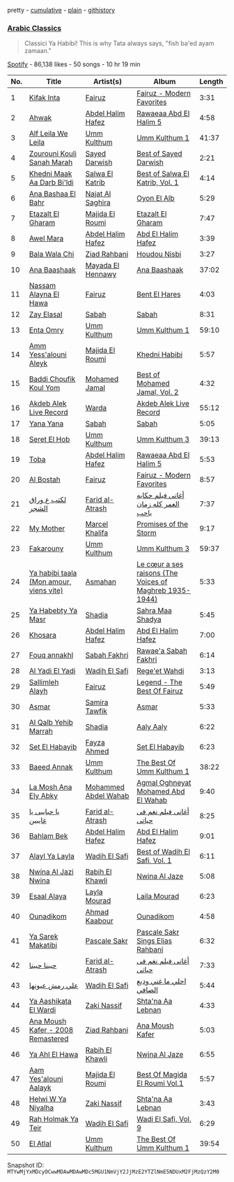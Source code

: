 pretty - [cumulative](/playlists/cumulative/37i9dQZF1DWZyoKpr8bHNc.md) - [plain](/playlists/plain/37i9dQZF1DWZyoKpr8bHNc) - [githistory](https://github.githistory.xyz/mackorone/spotify-playlist-archive/blob/main/playlists/plain/37i9dQZF1DWZyoKpr8bHNc)

### [Arabic Classics](https://open.spotify.com/playlist/37i9dQZF1DWZyoKpr8bHNc)

> Classici Ya Habibi! This is why Tata always says, "fish ba'ed ayam zamaan."

[Spotify](https://open.spotify.com/user/spotify) - 86,138 likes - 50 songs - 10 hr 19 min

| No. | Title | Artist(s) | Album | Length |
|---|---|---|---|---|
| 1 | [Kifak Inta](https://open.spotify.com/track/7JaX3X1cPBAGoTs4V1P4uy) | [Fairuz](https://open.spotify.com/artist/0dwFxqYkvZLSA6U6XfQcDV) | [Fairuz \- Modern Favorites](https://open.spotify.com/album/2iER5YPSsq4WpokLnnQGCO) | 3:31 |
| 2 | [Ahwak](https://open.spotify.com/track/1chsFxuRdocgGwhhCYfZ9m) | [Abdel Halim Hafez](https://open.spotify.com/artist/6IW026WCYU8L1WF79dfwss) | [Rawaeaa Abd El Halim 5](https://open.spotify.com/album/2Dx9s3ceWiu7go3xMkdAs3) | 4:58 |
| 3 | [Alf Leila We Leila](https://open.spotify.com/track/7kOtvS6igRttHxNnJDyaQD) | [Umm Kulthum](https://open.spotify.com/artist/52lsD82iOqGtyfEMqWgk4f) | [Umm Kulthum 1](https://open.spotify.com/album/4fr12i7Bw7CC6fvGA6bnkn) | 41:37 |
| 4 | [Zourouni Kouli Sanah Marah](https://open.spotify.com/track/5ZULv6JBpj8eS4T2Pa4UVE) | [Sayed Darwish](https://open.spotify.com/artist/71JpZH64gTrr2Wec59WvNr) | [Best of Sayed Darwish](https://open.spotify.com/album/3g8S82iCa6UjsiYDe8rDxw) | 2:21 |
| 5 | [Khedni Maak Aa Darb Bi'ldi](https://open.spotify.com/track/6casyhTmAvFtnQ3tRaXR2x) | [Salwa El Katrib](https://open.spotify.com/artist/1rNj11bm4Kdg5qMcD4dcdX) | [Best of Salwa El Katrib, Vol\. 1](https://open.spotify.com/album/7kMpg8lI54ZigyqKCxkvYQ) | 4:14 |
| 6 | [Ana Bashaa El Bahr](https://open.spotify.com/track/55HS624LYOCR3QwOUxWbMJ) | [Najat Al Saghira](https://open.spotify.com/artist/00Kj91nF1l4o35fAtfDAjW) | [Oyon El Alb](https://open.spotify.com/album/3pnuPZ8nUMMLwHJSvNLrO0) | 5:29 |
| 7 | [Etazalt El Gharam](https://open.spotify.com/track/17PmYDXXlGJh95jUS1bHWe) | [Majida El Roumi](https://open.spotify.com/artist/1FcYCSOydUCgoauspPwypS) | [Etazalt El Gharam](https://open.spotify.com/album/3kwt9GaZ5SHKTsVMiVXrZD) | 7:47 |
| 8 | [Awel Mara](https://open.spotify.com/track/6TbxWXPwXo8hclWtsP3eWP) | [Abdel Halim Hafez](https://open.spotify.com/artist/6IW026WCYU8L1WF79dfwss) | [Abd El Halim Hafez](https://open.spotify.com/album/6q0VqJM4FYiS4oscbgkVaw) | 3:39 |
| 9 | [Bala Wala Chi](https://open.spotify.com/track/0fylgLeNObjVvwhd8caHqX) | [Ziad Rahbani](https://open.spotify.com/artist/56F07EgoDt7uxzQUb6HZnT) | [Houdou Nisbi](https://open.spotify.com/album/1b3FbrjvbVbZMa73KLywXz) | 3:27 |
| 10 | [Ana Baashaak](https://open.spotify.com/track/4meyL6OvN5WhJ9JNEsZSeN) | [Mayada El Hennawy](https://open.spotify.com/artist/4KEnL3MuGqQHnaIKdZ1pYz) | [Ana Baashaak](https://open.spotify.com/album/3TBiRcV5BVsFTaqot77WpG) | 37:02 |
| 11 | [Nassam Alayna El Hawa](https://open.spotify.com/track/7BXhyXma11NSNQlQDZOgiN) | [Fairuz](https://open.spotify.com/artist/0dwFxqYkvZLSA6U6XfQcDV) | [Bent El Hares](https://open.spotify.com/album/0lf0V72GGI3YVA6d7jA9M5) | 4:03 |
| 12 | [Zay Elasal](https://open.spotify.com/track/6WL468M0cawkNfDIXMsjPK) | [Sabah](https://open.spotify.com/artist/1sA9ybX80IVJ00sdbm5kB9) | [Sabah](https://open.spotify.com/album/5ewdGO8RViJxkGMVGx4KdP) | 8:31 |
| 13 | [Enta Omry](https://open.spotify.com/track/20Do21Zj0KVsM8ol1iFWhN) | [Umm Kulthum](https://open.spotify.com/artist/52lsD82iOqGtyfEMqWgk4f) | [Umm Kulthum 1](https://open.spotify.com/album/4fr12i7Bw7CC6fvGA6bnkn) | 59:10 |
| 14 | [Amm Yess'alouni Aleyk](https://open.spotify.com/track/2lmOPj1YTK7WfHG8kzrGAP) | [Majida El Roumi](https://open.spotify.com/artist/1FcYCSOydUCgoauspPwypS) | [Khedni Habibi](https://open.spotify.com/album/4eaHnQq1UQy7lPXBQMhv4p) | 5:57 |
| 15 | [Baddi Choufik Koul Yom](https://open.spotify.com/track/4f4Z7WfFepkjUV9tvMwWLT) | [Mohamed Jamal](https://open.spotify.com/artist/6DvyWbIhN6sQwsUs1RYfug) | [Best of Mohamed Jamal, Vol\. 2](https://open.spotify.com/album/2yEU2JDWvca5jux4iHTGHU) | 4:32 |
| 16 | [Akdeb Alek Live Record](https://open.spotify.com/track/5n47Gu3lJ2zcrQtsstaiJF) | [Warda](https://open.spotify.com/artist/3myefQO8upDe4aNxjTFddr) | [Akdeb Alek Live Record](https://open.spotify.com/album/66I8kjtmZekcPC82EDzBNE) | 55:12 |
| 17 | [Yana Yana](https://open.spotify.com/track/5hUQKHs3lnt0dU5UO5ozZV) | [Sabah](https://open.spotify.com/artist/1sA9ybX80IVJ00sdbm5kB9) | [Sabah](https://open.spotify.com/album/5ewdGO8RViJxkGMVGx4KdP) | 5:05 |
| 18 | [Seret El Hob](https://open.spotify.com/track/1PkyJNFqmxHhwGhphkcy5y) | [Umm Kulthum](https://open.spotify.com/artist/52lsD82iOqGtyfEMqWgk4f) | [Umm Kulthum 3](https://open.spotify.com/album/015VImtXnHnaJ06FjJcxfy) | 39:13 |
| 19 | [Toba](https://open.spotify.com/track/463xNIeV700zPD76R2wXQq) | [Abdel Halim Hafez](https://open.spotify.com/artist/6IW026WCYU8L1WF79dfwss) | [Rawaeaa Abd El Halim 5](https://open.spotify.com/album/2Dx9s3ceWiu7go3xMkdAs3) | 5:53 |
| 20 | [Al Bostah](https://open.spotify.com/track/46R7cZ3s7Mhj85PgFW19j0) | [Fairuz](https://open.spotify.com/artist/0dwFxqYkvZLSA6U6XfQcDV) | [Fairuz \- Modern Favorites](https://open.spotify.com/album/2iER5YPSsq4WpokLnnQGCO) | 8:57 |
| 21 | [لكتب ع وراق الشجر](https://open.spotify.com/track/2mpt58YGh6hdfCTCA1uHAw) | [Farid al\-Atrash](https://open.spotify.com/artist/0NIoaQcBpp3jyF2fkkQtuw) | [أغانى فيلم حكايه العمر كله زمان ياحب](https://open.spotify.com/album/79Y0LRI9Ym75MOMiYy27Gk) | 7:37 |
| 22 | [My Mother](https://open.spotify.com/track/3WxUI6F09yVhLMLksKMjQJ) | [Marcel Khalifa](https://open.spotify.com/artist/03O78a3lgoVCdAvUhrZwTZ) | [Promises of the Storm](https://open.spotify.com/album/3IDJ1T4PJ3fgp2Q1vQ2Ytk) | 9:17 |
| 23 | [Fakarouny](https://open.spotify.com/track/4ejiWxKQCKiv184LTpA6ym) | [Umm Kulthum](https://open.spotify.com/artist/52lsD82iOqGtyfEMqWgk4f) | [Umm Kulthum 3](https://open.spotify.com/album/015VImtXnHnaJ06FjJcxfy) | 59:37 |
| 24 | [Ya habibi taala \(Mon amour, viens vite\)](https://open.spotify.com/track/0tOQdr6q6NZFHrywSQSVJP) | [Asmahan](https://open.spotify.com/artist/2vFXOKUQ2uhI9D8vKozoK6) | [Le cœur a ses raisons \(The Voices of Maghreb 1935\-1944\)](https://open.spotify.com/album/3M7Ns6HMsPgSh71r9S6NJj) | 5:33 |
| 25 | [Ya Habebty Ya Masr](https://open.spotify.com/track/66Ol2298fi5ca4KWcCVsOD) | [Shadia](https://open.spotify.com/artist/5Yoha5TJ90eyPB9xWadI06) | [Sahra Maa Shadya](https://open.spotify.com/album/1CeCerIXXHVOkRFIKGOynN) | 5:45 |
| 26 | [Khosara](https://open.spotify.com/track/2sM3SQwxMsIkAtftW7Fl4w) | [Abdel Halim Hafez](https://open.spotify.com/artist/6IW026WCYU8L1WF79dfwss) | [Abd El Halim Hafez](https://open.spotify.com/album/2wTqfVOxxvqZmLeIgT9cbh) | 7:00 |
| 27 | [Fouq annakhl](https://open.spotify.com/track/5TLnM9z7xmVMf8ZTrZmz6n) | [Sabah Fakhri](https://open.spotify.com/artist/2rm6vleqjlsZRsxQm3umpg) | [Rawae'a Sabah Fakhri](https://open.spotify.com/album/4ApaCr7XP2xblaNjyh34Tg) | 6:14 |
| 28 | [Al Yadi El Yadi](https://open.spotify.com/track/5hiKdaRmjW8fIGECdVnFfe) | [Wadih El Safi](https://open.spotify.com/artist/3f4YDbTkTN4DzVFodIBS8Z) | [Rege'et Wahdi](https://open.spotify.com/album/6I8DNMW2zCWzt0JM2lSOzx) | 3:13 |
| 29 | [Sallimleh Alayh](https://open.spotify.com/track/5CEGZuZqS8KVXZchxBDI1d) | [Fairuz](https://open.spotify.com/artist/0dwFxqYkvZLSA6U6XfQcDV) | [Legend \- The Best Of Fairuz](https://open.spotify.com/album/7MrdWIvdobTf6MqVD3yILM) | 5:49 |
| 30 | [Asmar](https://open.spotify.com/track/0w1UvLilct9BzMVNWH2kkm) | [Samira Tawfik](https://open.spotify.com/artist/0Kj6hBtl4FIOs9AJOB6Yd3) | [Asmar](https://open.spotify.com/album/11g6WESfbVfC5wM14lb6L4) | 5:33 |
| 31 | [Al Qalb Yehib Marrah](https://open.spotify.com/track/56IgPdsb3uFulbc1BvmaMt) | [Shadia](https://open.spotify.com/artist/5Yoha5TJ90eyPB9xWadI06) | [Aaly Aaly](https://open.spotify.com/album/6mHgAH6ScambkVozUV4p9O) | 6:22 |
| 32 | [Set El Habayib](https://open.spotify.com/track/1O4lVF8Foazqwcrc0zFb4R) | [Fayza Ahmed](https://open.spotify.com/artist/7zwF847GE2hY5ApGSOLmBG) | [Set El Habayib](https://open.spotify.com/album/67n0MKFbk4rWkN62HOOYuP) | 6:23 |
| 33 | [Baeed Annak](https://open.spotify.com/track/6T1DN5RJyKOXH8TwIMizJZ) | [Umm Kulthum](https://open.spotify.com/artist/52lsD82iOqGtyfEMqWgk4f) | [The Best Of Umm Kulthum 1](https://open.spotify.com/album/5Y0Gq6g4awj8woRvOiJZ3I) | 38:22 |
| 34 | [La Mosh Ana Ely Abky](https://open.spotify.com/track/0uJDPlP8M8GX3rtkN42zmw) | [Mohammed Abdel Wahab](https://open.spotify.com/artist/6EOZim46RHGGWpKqsD6OOG) | [Agmal Oghneyat Mohamed Abd El Wahab](https://open.spotify.com/album/35GA4JraTNn23ovQjTWgcP) | 9:40 |
| 35 | [يا حبايبى يا غايبين](https://open.spotify.com/track/1P1PnCp10v113ANU6WUfHa) | [Farid al\-Atrash](https://open.spotify.com/artist/0NIoaQcBpp3jyF2fkkQtuw) | [أغانى فيلم نغم فى حياتى](https://open.spotify.com/album/70T1XrQgfwXVspcJl8Rwr9) | 8:25 |
| 36 | [Bahlam Bek](https://open.spotify.com/track/4aiGuFZXJUKJZYvc19g7M7) | [Abdel Halim Hafez](https://open.spotify.com/artist/6IW026WCYU8L1WF79dfwss) | [Abd El Halim Hafez](https://open.spotify.com/album/2wTqfVOxxvqZmLeIgT9cbh) | 9:01 |
| 37 | [Alayl Ya Layla](https://open.spotify.com/track/1SGE7yd8w2bm8zt32pxs9Y) | [Wadih El Safi](https://open.spotify.com/artist/3f4YDbTkTN4DzVFodIBS8Z) | [Best of Wadih El Safi, Vol\. 1](https://open.spotify.com/album/297hr38v9aZGdsNgHoD9K2) | 6:11 |
| 38 | [Nwina Al Jazi Nwina](https://open.spotify.com/track/5mpZxwwqAxzuE5Br0Tzznv) | [Rabih El Khawli](https://open.spotify.com/artist/4EVDTHkfVtAUhPty544cQV) | [Nwina Al Jaze](https://open.spotify.com/album/6ooFb3kCRYgK0LxKbaq1mO) | 5:08 |
| 39 | [Esaal Alaya](https://open.spotify.com/track/3w6LdvrXM4a8C4cJrBa6M9) | [Layla Mourad](https://open.spotify.com/artist/4XmfbuyoQBGIMMbDXdFZJZ) | [Laila Mourad](https://open.spotify.com/album/4kFNwqFKfPw3FGqBNcpbfc) | 6:23 |
| 40 | [Ounadikom](https://open.spotify.com/track/5SkF2r40ozsKsA4Ahf0bJc) | [Ahmad Kaabour](https://open.spotify.com/artist/297v5fJss3Pj6tJafnw8yi) | [Ounadikom](https://open.spotify.com/album/7J30KDq7DX8jra38lPKNur) | 4:58 |
| 41 | [Ya Sarek Makatibi](https://open.spotify.com/track/4VOLru5DYEpm5jUTsT7OwN) | [Pascale Sakr](https://open.spotify.com/artist/3C0eerDETbEk4rjuAjss0B) | [Pascale Sakr Sings Elias Rahbani](https://open.spotify.com/album/1Wv3Yu06c6UV2B3ZYzd3Ab) | 6:32 |
| 42 | [حبينا حبينا](https://open.spotify.com/track/0y8xuNb76WLCH5BbSz0XNU) | [Farid al\-Atrash](https://open.spotify.com/artist/0NIoaQcBpp3jyF2fkkQtuw) | [أغانى فيلم نغم فى حياتى](https://open.spotify.com/album/70T1XrQgfwXVspcJl8Rwr9) | 7:33 |
| 43 | [علي رمش عيونها](https://open.spotify.com/track/1oEVDEISjcVi6vfgoxRDKQ) | [Wadih El Safi](https://open.spotify.com/artist/3f4YDbTkTN4DzVFodIBS8Z) | [احلي ما غني وديع الصافي](https://open.spotify.com/album/4VGKoa5R2usWUVP3H1OPkv) | 5:44 |
| 44 | [Ya Aashikata El Wardi](https://open.spotify.com/track/0z6lBh5eWAPqfB2GOvnzCZ) | [Zaki Nassif](https://open.spotify.com/artist/1ck2Isye239BEWAEocqmTT) | [Shta'na Aa Lebnan](https://open.spotify.com/album/68MPtU6JYWEq0kc7WWszOd) | 4:33 |
| 45 | [Ana Moush Kafer \- 2008 Remastered](https://open.spotify.com/track/6BE0jeBho94oFSeF3a3nmP) | [Ziad Rahbani](https://open.spotify.com/artist/56F07EgoDt7uxzQUb6HZnT) | [Ana Moush Kafer](https://open.spotify.com/album/4A3pPnIVNk84KqJODnLu7N) | 5:03 |
| 46 | [Ya Ahl El Hawa](https://open.spotify.com/track/1CoN7VnsENHvbSD7TuiIjg) | [Rabih El Khawli](https://open.spotify.com/artist/4EVDTHkfVtAUhPty544cQV) | [Nwina Al Jaze](https://open.spotify.com/album/6ooFb3kCRYgK0LxKbaq1mO) | 6:55 |
| 47 | [Aam Yes'alouni Aalayk](https://open.spotify.com/track/3M8GG5xKAM602ArbAQtSRB) | [Majida El Roumi](https://open.spotify.com/artist/1FcYCSOydUCgoauspPwypS) | [Best Of Magida El Roumi Vol.1](https://open.spotify.com/album/7helIvwqlQOERqtOidRIvi) | 5:57 |
| 48 | [Helwi W Ya Niyalha](https://open.spotify.com/track/0pK13fWr2YzS8UjHMq9vUY) | [Zaki Nassif](https://open.spotify.com/artist/1ck2Isye239BEWAEocqmTT) | [Shta'na Aa Lebnan](https://open.spotify.com/album/68MPtU6JYWEq0kc7WWszOd) | 3:43 |
| 49 | [Rah Holmak Ya Teir](https://open.spotify.com/track/3GMKUo0YBF4rFWrMaQ7rHd) | [Wadih El Safi](https://open.spotify.com/artist/3f4YDbTkTN4DzVFodIBS8Z) | [Wadi El Safi, Vol\. 9](https://open.spotify.com/album/7MdroN5DBbFexfyS1EiJbL) | 6:29 |
| 50 | [El Atlal](https://open.spotify.com/track/7rZPVMXSYn63KC2Fco2vr6) | [Umm Kulthum](https://open.spotify.com/artist/52lsD82iOqGtyfEMqWgk4f) | [The Best Of Umm Kulthum 1](https://open.spotify.com/album/5Y0Gq6g4awj8woRvOiJZ3I) | 39:54 |

Snapshot ID: `MTYwMjYxMDcyOCwwMDAwMDAwMDc5MGU1NmVjY2JjMzE2YTZlNmE5NDUxM2FjMzQzY2M0`
